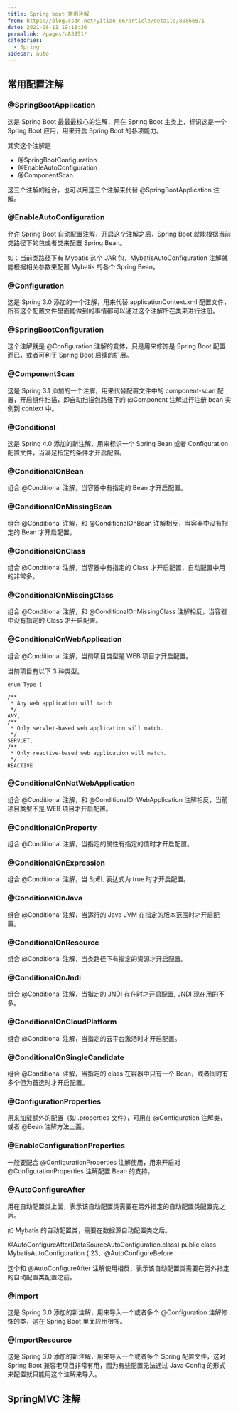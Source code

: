 ```yaml
---
title: Spring boot 常用注解
from: https://blog.csdn.net/yitian_66/article/details/80866571
date: 2021-08-11 19:18:36
permalink: /pages/a83951/
categories:
  - Spring 
sidebar: auto
---
```


## 常用配置注解

### @SpringBootApplication
这是 Spring Boot 最最最核心的注解，用在 Spring Boot 主类上，标识这是一个 Spring Boot 应用，用来开启 Spring Boot 的各项能力。

其实这个注解是 
- @SpringBootConfiguration
- @EnableAutoConfiguration
- @ComponentScan 

这三个注解的组合，也可以用这三个注解来代替 @SpringBootApplication 注解。

### @EnableAutoConfiguration
允许 Spring Boot 自动配置注解，开启这个注解之后，Spring Boot 就能根据当前类路径下的包或者类来配置 Spring Bean。

如：当前类路径下有 Mybatis 这个 JAR 包，MybatisAutoConfiguration 注解就能根据相关参数来配置 Mybatis 的各个 Spring Bean。

### @Configuration
这是 Spring 3.0 添加的一个注解，用来代替 applicationContext.xml 配置文件，所有这个配置文件里面能做到的事情都可以通过这个注解所在类来进行注册。

### @SpringBootConfiguration
这个注解就是 @Configuration 注解的变体，只是用来修饰是 Spring Boot 配置而已，或者可利于 Spring Boot 后续的扩展。

### @ComponentScan
这是 Spring 3.1 添加的一个注解，用来代替配置文件中的 component-scan 配置，开启组件扫描，即自动扫描包路径下的 @Component 注解进行注册 bean 实例到 context 中。

### @Conditional
这是 Spring 4.0 添加的新注解，用来标识一个 Spring Bean 或者 Configuration 配置文件，当满足指定的条件才开启配置。

### @ConditionalOnBean
组合 @Conditional 注解，当容器中有指定的 Bean 才开启配置。

### @ConditionalOnMissingBean
组合 @Conditional 注解，和 @ConditionalOnBean 注解相反，当容器中没有指定的 Bean 才开启配置。

### @ConditionalOnClass
组合 @Conditional 注解，当容器中有指定的 Class 才开启配置，自动配置中用的非常多。

### @ConditionalOnMissingClass
组合 @Conditional 注解，和 @ConditionalOnMissingClass 注解相反，当容器中没有指定的 Class 才开启配置。

### @ConditionalOnWebApplication
组合 @Conditional 注解，当前项目类型是 WEB 项目才开启配置。

当前项目有以下 3 种类型。

```
enum Type {

/**
 * Any web application will match.
 */
ANY,
/**
 * Only servlet-based web application will match.
 */
SERVLET,
/**
 * Only reactive-based web application will match.
 */
REACTIVE

```
### @ConditionalOnNotWebApplication
组合 @Conditional 注解，和 @ConditionalOnWebApplication 注解相反，当前项目类型不是 WEB 项目才开启配置。

### @ConditionalOnProperty
组合 @Conditional 注解，当指定的属性有指定的值时才开启配置。

### @ConditionalOnExpression
组合 @Conditional 注解，当 SpEL 表达式为 true 时才开启配置。

### @ConditionalOnJava
组合 @Conditional 注解，当运行的 Java JVM 在指定的版本范围时才开启配置。

### @ConditionalOnResource
组合 @Conditional 注解，当类路径下有指定的资源才开启配置。

### @ConditionalOnJndi
组合 @Conditional 注解，当指定的 JNDI 存在时才开启配置, JNDI 现在用的不多。

### @ConditionalOnCloudPlatform
组合 @Conditional 注解，当指定的云平台激活时才开启配置。

### @ConditionalOnSingleCandidate
组合 @Conditional 注解，当指定的 class 在容器中只有一个 Bean，或者同时有多个但为首选时才开启配置。

### @ConfigurationProperties
用来加载额外的配置（如 .properties 文件），可用在 @Configuration 注解类，或者 @Bean 注解方法上面。

### @EnableConfigurationProperties
一般要配合 @ConfigurationProperties 注解使用，用来开启对 @ConfigurationProperties 注解配置 Bean 的支持。

### @AutoConfigureAfter
用在自动配置类上面，表示该自动配置类需要在另外指定的自动配置类配置完之后。

如 Mybatis 的自动配置类，需要在数据源自动配置类之后。

@AutoConfigureAfter(DataSourceAutoConfiguration.class) public class MybatisAutoConfiguration { 23、@AutoConfigureBefore

这个和 @AutoConfigureAfter 注解使用相反，表示该自动配置类需要在另外指定的自动配置类配置之前。

### @Import
这是 Spring 3.0 添加的新注解，用来导入一个或者多个 @Configuration 注解修饰的类，这在 Spring Boot 里面应用很多。

### @ImportResource
这是 Spring 3.0 添加的新注解，用来导入一个或者多个 Spring 配置文件，这对 Spring Boot 兼容老项目非常有用，因为有些配置无法通过 Java Config 的形式来配置就只能用这个注解来导入。



## SpringMVC 注解


